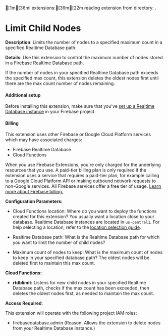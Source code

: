 [1m[36mi  extensions:[39m[22m reading extension from directory: .
# Limit Child Nodes

**Description**: Limits the number of nodes to a specified maximum count in a specified Realtime Database path.



**Details**: Use this extension to control the maximum number of nodes stored in a Firebase Realtime Database path.

If the number of nodes in your specified Realtime Database path exceeds the specified max count, this extension deletes the oldest nodes first until there are the max count number of nodes remaining.

#### Additional setup

Before installing this extension, make sure that you've [set up a Realtime Database instance](https://firebase.google.com/docs/database) in your Firebase project.

#### Billing

This extension uses other Firebase or Google Cloud Platform services which may have associated charges:

- Firebase Realtime Database
- Cloud Functions

When you use Firebase Extensions, you're only charged for the underlying resources that you use. A paid-tier billing plan is only required if the extension uses a service that requires a paid-tier plan, for example calling to a Google Cloud Platform API or making outbound network requests to non-Google services. All Firebase services offer a free tier of usage. [Learn more about Firebase billing.](https://firebase.google.com/pricing)




**Configuration Parameters:**

* Cloud Functions location: Where do you want to deploy the functions created for this extension?  You usually want a location close to your database. Realtime Database  instances are located in `us-central1`. For help selecting a  location, refer to the [location selection  guide](https://firebase.google.com/docs/functions/locations).

* Realtime Database path: What is the Realtime Database path for which you want to limit the number of child nodes?

* Maximum count of nodes to keep: What is the maximum count of nodes to keep in your specified database path? The oldest nodes will be deleted first to maintain this max count.



**Cloud Functions:**

* **rtdblimit:** Listens for new child nodes in your specified Realtime Database path, checks if the max count has been exceeded, then deletes the oldest nodes first, as needed to maintain the max count.



**Access Required**:



This extension will operate with the following project IAM roles:

* firebasedatabase.admin (Reason: Allows the extension to delete nodes from your Realtime Database instance.)

